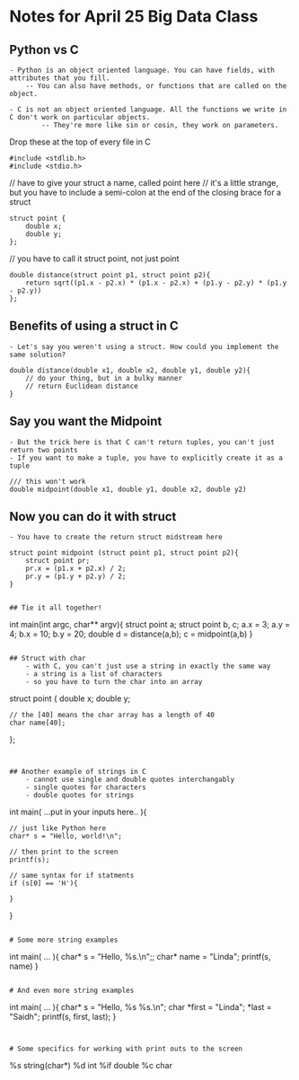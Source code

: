 # Notes for April 25 Big Data Class

## Python vs C
	- Python is an object oriented language. You can have fields, with attributes that you fill.
		-- You can also have methods, or functions that are called on the object.

	- C is not an object oriented language. All the functions we write in C don't work on particular objects.
			-- They're more like sin or cosin, they work on parameters.

Drop these at the top of every file in C
```
#include <stdlib.h>
#include <stdio.h>
```

// have to give your struct a name, called point here
// it's a little strange, but you have to include a semi-colon at the end of the closing brace for a struct
```
struct point {
	double x;
	double y;
};
```

// you have to call it struct point, not just point
```
double distance(struct point p1, struct point p2){
	return sqrt((p1.x - p2.x) * (p1.x - p2.x) + (p1.y - p2.y) * (p1.y - p2.y))
};
```


## Benefits of using a struct in C
	- Let's say you weren't using a struct. How could you implement the same solution?
```
double distance(double x1, double x2, double y1, double y2){
	// do your thing, but in a bulky manner
	// return Euclidean distance
}
```

## Say you want the Midpoint
	- But the trick here is that C can't return tuples, you can't just return two points
	- If you want to make a tuple, you have to explicitly create it as a tuple
```
/// this won't work
double midpoint(double x1, double y1, double x2, double y2)

```

## Now you can do it with struct
	- You have to create the return struct midstream here
```
struct point midpoint (struct point p1, struct point p2){
	struct point pr;
	pr.x = (p1.x + p2.x) / 2;
	pr.y = (p1.y + p2.y) / 2;
}


## Tie it all together!

```
int main(int argc, char** argv){
	struct point a;
	struct point b, c;
	a.x = 3;
	a.y = 4;
	b.x = 10;
	b.y = 20;
	double d = distance(a,b);
	c = midpoint(a,b)
}
```

## Struct with char
	- with C, you can't just use a string in exactly the same way
	- a string is a list of characters
	- so you have to turn the char into an array
```
struct point {
	double x;
	double y;

	// the [40] means the char array has a length of 40
	char name[40];
};
```


## Another example of strings in C
	- cannot use single and double quotes interchangably
	- single quotes for characters
	- double quotes for strings
```
int main( ...put in your inputs here.. ){

	// just like Python here
	char* s = "Hello, world!\n";

	// then print to the screen
	printf(s);

	// same syntax for if statments
	if (s[0] == 'H'){

	}
}

```

# Some more string examples
```
int main( ... ){
	char* s = "Hello, %s.\n";;
	char* name = "Linda";
	printf(s, name)
}

```

# And even more string examples
```
int main( ... ){
	char* s = "Hello, %s %s.\n";
	char *first = "Linda"; *last = "Saidh";
	printf(s, first, last);
}
```


# Some specifics for working with print outs to the screen
```
%s string(char*)
%d int
%if double
%c char
```